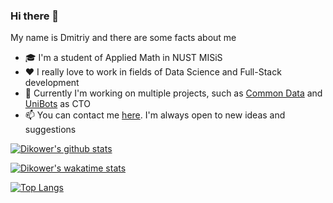 ### Hi there 👋
My name is Dmitriy and there are some facts about me
- 🎓 I'm a student of Applied Math in NUST MISiS
- ❤️ I really love to work in fields of Data Science and Full-Stack development
- 🚀 Currently I'm working on multiple projects, such as [Common Data](https://github.com/tpofd/common-data-app) 
and [UniBots](https://unibots-landing.now.sh/) as CTO
- 📫 You can contact me [here](https://t.me/Dikower). I'm always open to new ideas and suggestions


[![Dikower's github stats](https://github-readme-stats.vercel.app/api?username=Dikower&show_icons=true&theme=tokyonight)](https://github.com/anuraghazra/github-readme-stats)


[![Dikower's wakatime stats](https://github-readme-stats.vercel.app/api/wakatime?username=Dikower&theme=tokyonight)](https://github.com/anuraghazra/github-readme-stats)


[![Top Langs](https://github-readme-stats.vercel.app/api/top-langs/?username=Dikower&hide=jupyter%20notebook,css&langs_count=6&theme=tokyonight&layout=compact)](https://github.com/anuraghazra/github-readme-stats)
